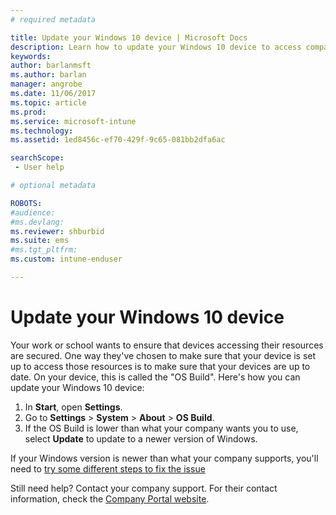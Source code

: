 ```yaml
---
# required metadata

title: Update your Windows 10 device | Microsoft Docs
description: Learn how to update your Windows 10 device to access company resources.
keywords:
author: barlanmsft
ms.author: barlan
manager: angrobe
ms.date: 11/06/2017
ms.topic: article
ms.prod:
ms.service: microsoft-intune
ms.technology:
ms.assetid: 1ed8456c-ef70-429f-9c65-081bb2dfa6ac

searchScope:
 - User help

# optional metadata

ROBOTS:   
#audience:
#ms.devlang:
ms.reviewer: shburbid
ms.suite: ems
#ms.tgt_pltfrm:
ms.custom: intune-enduser

---
```


# Update your Windows 10 device

Your work or school wants to ensure that devices accessing their resources are secured. One way they've chosen to make sure that your device is set up to access those resources is to make sure that your devices are up to date. On your device, this is called the "OS Build". Here's how you can update your Windows 10 device:

1. In **Start**, open **Settings**.
2. Go to **Settings** > **System** > **About** > **OS Build**.
3. If the OS Build is lower than what your company wants you to use, select **Update** to update to a newer version of Windows.

If your Windows version is newer than what your company supports, you'll need to [try some different steps to fix the issue](your-windows-version-isnt-yet-supported.md)

Still need help? Contact your company support. For their contact information, check the [Company Portal website](https://portal.manage.microsoft.com).
